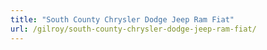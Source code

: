 ```yaml
---
title: "South County Chrysler Dodge Jeep Ram Fiat"
url: /gilroy/south-county-chrysler-dodge-jeep-ram-fiat/
---
```


